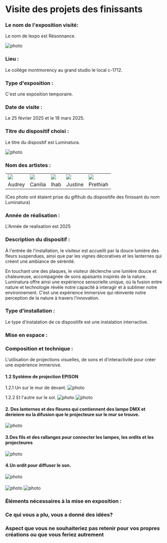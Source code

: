 # Visite des projets des finissants

### Le nom de l'exposition visité:
Le nom de lexpo est Résonnance.

![photo](media/carte.jpg)

### Lieu : 
Le collége montmorency au grand studio le local c-1712.
 
### Type d'exposition :
C'est une exposition temporaire.

### Date de visite :
Le 25 février 2025 et le 18 mars 2025.
 
### Titre du dispositif choisi : 
Le titre du dispositif est Luminatura.

![photo](media/Luminatura.jpg)

### Nom des artistes : 
<table align="center">
<tr>
<td><img src="https://github.com/Yasser-ElF/H25_V11_inspirations_El_Fantroussi/blob/main/projet_finissant/media/artiste_Audrey.jpg"></td>
<td><img src="https://github.com/Yasser-ElF/H25_V11_inspirations_El_Fantroussi/blob/main/projet_finissant/media/artiste_Camilia.jpg"></td>
<td><img src="https://github.com/Yasser-ElF/H25_V11_inspirations_El_Fantroussi/blob/main/projet_finissant/media/artiste_Ihab.jpg"></td>
<td><img src="https://github.com/Yasser-ElF/H25_V11_inspirations_El_Fantroussi/blob/main/projet_finissant/media/artiste_Justine.jpg"></td>
<td><img src="https://github.com/Yasser-ElF/H25_V11_inspirations_El_Fantroussi/blob/main/projet_finissant/media/artiste_Prethiah.jpg"></td>
</tr>
<tr>
<td>Audrey</td>
<td>Canilia</td>
<td>Ihab</td>
<td>Justine</td>
<td>Prethiah</td>
</tr>
</table> 

   (Ces photo ont étaient prise du gifthub du dispositife des finissant du nom Luminatura)

### Année de réalisation : 
L'Année de realisation est 2025
 
### Description du dispositif : 
À l'entrée de l'installation, le visiteur est accueilli par la douce lumière des fleurs suspendues, ainsi que par les vignes décoratives et les lanternes qui créent une ambiance de sérénité.

En touchant une des plaques, le visiteur déclenche une lumière douce et chaleureuse, accompagnée de sons apaisants inspirés de la nature. Luminatura offre ainsi une expérience sensorielle unique, où la fusion entre nature et technologie révèle notre capacité à interagir et à sublimer notre environnement. C’est une expérience immersive qui réinvente notre perception de la nature à travers l’innovation.

### Type d'installation : 
Le type d'instalation de ce dispositife est une instalation interractive.
 
### Mise en espace : 

 
### Composition et technique :
L'utilisation de projections visuelles, de sons et d'interactivité pour créer une expérience immersive.
#### 1.2 Systéme de projection EPISON
1.2.1 Un sur le mur de devant.
![photo](media/projecteure.jpg)

1.2.2 Et l'autre sur le sol.
![photo](media/projecteure_sur_le_sol.jpg)
![photo](media/sol.jpg)
#### 2. Des lanternes et des fleures qui contiennent des lampe DMX et derieiere eu la difusion que le projecteure sur le mur se trouve.
![photo](media/decoration_luminuse.jpg)

#### 3.Des fils et des rallanges pour connecter les lampes, les ordits et les projecteures
![photo](media/rallange.jpg)

#### 4.Un ordit pour diffuser le son.
![photo](media/ordi_son.jpg)

#### 
![photo](media/projecteure.jpg)
![photo](media/projecteure.jpg)

### Éléments nécessaires à la mise en exposition : 



### Ce qui vous a plu, vous a donné des idées?


### Aspect que vous ne souhaiteriez pas retenir pour vos propres créations ou que vous feriez autrement	
